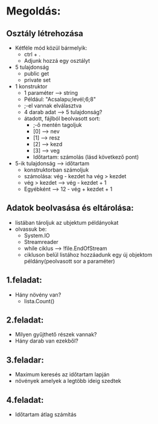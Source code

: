 ﻿# Megoldás:

## Osztály létrehozása
- Kétféle mód közül bármelyik:
  - ctrl + .
  - Adjunk hozzá egy osztályt
- 5 tulajdonság
  - public get
  - private set
- 1 konstruktor
  - 1 paraméter --> string
  - Például: "Acsalapu;levél;6;8"
  - ;-el vannak elválasztva
  - 4 darab adat --> 5 tulajdonság?
  - átadott, fájlból beolvasott sort:
    - ;-ő mentén tagoljuk
    - [0] --> nev
    - [1] --> resz
    - [2] --> kezd
    - [3] --> veg
    - Időtartam: számolás (lásd következő pont)
- 5-ik tulajdonság --> időtartam
    - konstruktorban számoljuk
    - számolása: vég - kezdet ha vég > kezdet
    - vég > kezdet --> vég - kezdet + 1
    - Egyébként --> 12 - vég + kezdet + 1
 
## Adatok beolvasása és eltárolása:
- listában tároljuk az ubjektum példányokat
- olvassuk be:
  - System.IO
  - Streamreader
  - while ciklus --> !file.EndOfStream
  - cikluson belül listához hozzáadunk egy új objektom példány(peolvasott sor a paraméter)

## 1.feladat:
- Hány növény van?
  - lista.Count()

## 2.feladat:
- Milyen gyűjthető részek vannak?
- Hány darab van ezekből?

## 3.feladar:
- Maximum keresés az időtartam lapján
- növények amelyek a legtöbb ideig szedtek

## 4.feladat:
- Időtartam átlag számítás
 

